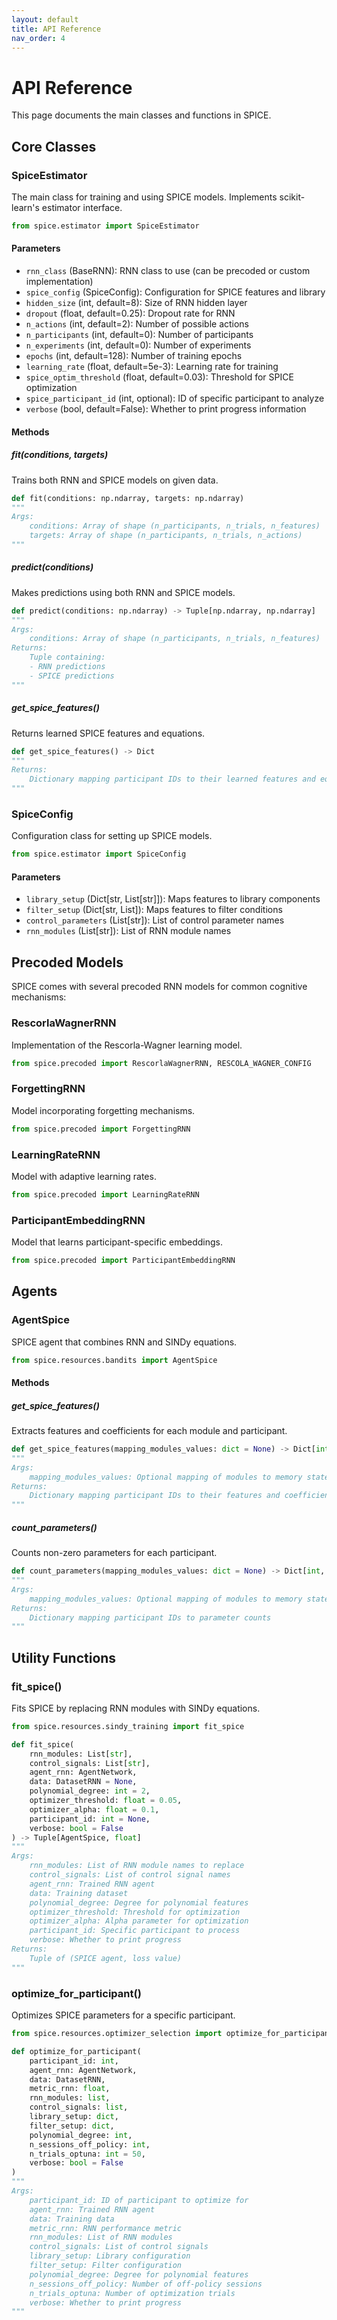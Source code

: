 ```yaml
---
layout: default
title: API Reference
nav_order: 4
---
```


# API Reference

This page documents the main classes and functions in SPICE.

## Core Classes

### SpiceEstimator

The main class for training and using SPICE models. Implements scikit-learn's estimator interface.

```python
from spice.estimator import SpiceEstimator
```

#### Parameters

- `rnn_class` (BaseRNN): RNN class to use (can be precoded or custom implementation)
- `spice_config` (SpiceConfig): Configuration for SPICE features and library
- `hidden_size` (int, default=8): Size of RNN hidden layer
- `dropout` (float, default=0.25): Dropout rate for RNN
- `n_actions` (int, default=2): Number of possible actions
- `n_participants` (int, default=0): Number of participants
- `n_experiments` (int, default=0): Number of experiments
- `epochs` (int, default=128): Number of training epochs
- `learning_rate` (float, default=5e-3): Learning rate for training
- `spice_optim_threshold` (float, default=0.03): Threshold for SPICE optimization
- `spice_participant_id` (int, optional): ID of specific participant to analyze
- `verbose` (bool, default=False): Whether to print progress information

#### Methods

##### fit(conditions, targets)
Trains both RNN and SPICE models on given data.

```python
def fit(conditions: np.ndarray, targets: np.ndarray)
"""
Args:
    conditions: Array of shape (n_participants, n_trials, n_features)
    targets: Array of shape (n_participants, n_trials, n_actions)
"""
```

##### predict(conditions)
Makes predictions using both RNN and SPICE models.

```python
def predict(conditions: np.ndarray) -> Tuple[np.ndarray, np.ndarray]
"""
Args:
    conditions: Array of shape (n_participants, n_trials, n_features)
Returns:
    Tuple containing:
    - RNN predictions
    - SPICE predictions
"""
```

##### get_spice_features()
Returns learned SPICE features and equations.

```python
def get_spice_features() -> Dict
"""
Returns:
    Dictionary mapping participant IDs to their learned features and equations
"""
```

### SpiceConfig

Configuration class for setting up SPICE models.

```python
from spice.estimator import SpiceConfig
```

#### Parameters

- `library_setup` (Dict[str, List[str]]): Maps features to library components
- `filter_setup` (Dict[str, List]): Maps features to filter conditions
- `control_parameters` (List[str]): List of control parameter names
- `rnn_modules` (List[str]): List of RNN module names

## Precoded Models

SPICE comes with several precoded RNN models for common cognitive mechanisms:

### RescorlaWagnerRNN

Implementation of the Rescorla-Wagner learning model.

```python
from spice.precoded import RescorlaWagnerRNN, RESCOLA_WAGNER_CONFIG
```

### ForgettingRNN

Model incorporating forgetting mechanisms.

```python
from spice.precoded import ForgettingRNN
```

### LearningRateRNN

Model with adaptive learning rates.

```python
from spice.precoded import LearningRateRNN
```

### ParticipantEmbeddingRNN

Model that learns participant-specific embeddings.

```python
from spice.precoded import ParticipantEmbeddingRNN
```

## Agents

### AgentSpice

SPICE agent that combines RNN and SINDy equations.

```python
from spice.resources.bandits import AgentSpice
```

#### Methods

##### get_spice_features()
Extracts features and coefficients for each module and participant.

```python
def get_spice_features(mapping_modules_values: dict = None) -> Dict[int, Dict]
"""
Args:
    mapping_modules_values: Optional mapping of modules to memory state values
Returns:
    Dictionary mapping participant IDs to their features and coefficients
"""
```

##### count_parameters()
Counts non-zero parameters for each participant.

```python
def count_parameters(mapping_modules_values: dict = None) -> Dict[int, int]
"""
Args:
    mapping_modules_values: Optional mapping of modules to memory state values
Returns:
    Dictionary mapping participant IDs to parameter counts
"""
```

## Utility Functions

### fit_spice()

Fits SPICE by replacing RNN modules with SINDy equations.

```python
from spice.resources.sindy_training import fit_spice

def fit_spice(
    rnn_modules: List[str],
    control_signals: List[str],
    agent_rnn: AgentNetwork,
    data: DatasetRNN = None,
    polynomial_degree: int = 2,
    optimizer_threshold: float = 0.05,
    optimizer_alpha: float = 0.1,
    participant_id: int = None,
    verbose: bool = False
) -> Tuple[AgentSpice, float]
"""
Args:
    rnn_modules: List of RNN module names to replace
    control_signals: List of control signal names
    agent_rnn: Trained RNN agent
    data: Training dataset
    polynomial_degree: Degree for polynomial features
    optimizer_threshold: Threshold for optimization
    optimizer_alpha: Alpha parameter for optimization
    participant_id: Specific participant to process
    verbose: Whether to print progress
Returns:
    Tuple of (SPICE agent, loss value)
"""
```

### optimize_for_participant()

Optimizes SPICE parameters for a specific participant.

```python
from spice.resources.optimizer_selection import optimize_for_participant

def optimize_for_participant(
    participant_id: int,
    agent_rnn: AgentNetwork,
    data: DatasetRNN,
    metric_rnn: float,
    rnn_modules: list,
    control_signals: list,
    library_setup: dict,
    filter_setup: dict,
    polynomial_degree: int,
    n_sessions_off_policy: int,
    n_trials_optuna: int = 50,
    verbose: bool = False
)
"""
Args:
    participant_id: ID of participant to optimize for
    agent_rnn: Trained RNN agent
    data: Training data
    metric_rnn: RNN performance metric
    rnn_modules: List of RNN modules
    control_signals: List of control signals
    library_setup: Library configuration
    filter_setup: Filter configuration
    polynomial_degree: Degree for polynomial features
    n_sessions_off_policy: Number of off-policy sessions
    n_trials_optuna: Number of optimization trials
    verbose: Whether to print progress
"""
``` 